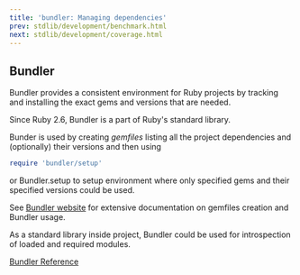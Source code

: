 ```yaml
---
title: 'bundler: Managing dependencies'
prev: stdlib/development/benchmark.html
next: stdlib/development/coverage.html
---
```


## Bundler[](#bundler)

Bundler provides a consistent environment for Ruby projects by tracking
and installing the exact gems and versions that are needed.

Since Ruby 2.6, Bundler is a part of Ruby's standard library.

Bunder is used by creating *gemfiles* listing all the project
dependencies and (optionally) their versions and then using


```ruby
require 'bundler/setup'
```

or Bundler.setup to setup environment where only specified gems and
their specified versions could be used.

See <a href='https://bundler.io/docs.html' class='remote'
target='_blank'>Bundler website</a> for extensive documentation on
gemfiles creation and Bundler usage.

As a standard library inside project, Bundler could be used for
introspection of loaded and required modules.

<a
href='https://ruby-doc.org/stdlib-2.7.0/libdoc/bundler/rdoc/Bundler.html'
class='ruby-doc remote' target='_blank'>Bundler Reference</a>










